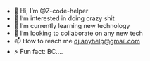 - 👋 Hi, I’m @Z-code-helper
- 👀 I’m interested in doing crazy shit
- 🌱 I’m currently learning new technology
- 💞️ I’m looking to collaborate on any new tech 
- 📫 How to reach me dj.anyhelp@gmail.com
- ⚡ Fun fact: BC....

<!---
Z-code-helper/Z-code-helper is a ✨ special ✨ repository because its `README.md` (this file) appears on your GitHub profile.
You can click the Preview link to take a look at your changes.
--->
